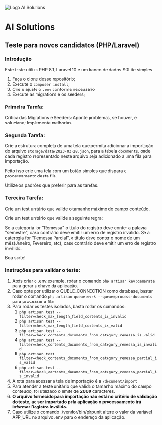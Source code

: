 ![Logo AI Solutions](http://aisolutions.tec.br/wp-content/uploads/sites/2/2019/04/logo.png)

# AI Solutions

## Teste para novos candidatos (PHP/Laravel)

### Introdução

Este teste utiliza PHP 8.1, Laravel 10 e um banco de dados SQLite simples.

1. Faça o clone desse repositório;
1. Execute o `composer install`;
1. Crie e ajuste o `.env` conforme necessário
1. Execute as migrations e os seeders;

### Primeira Tarefa:

Crítica das Migrations e Seeders: Aponte problemas, se houver, e solucione; Implemente melhorias;

### Segunda Tarefa:

Crie a estrutura completa de uma tela que permita adicionar a importação do arquivo `storage/data/2023-03-28.json`, para a tabela `documents`. onde cada registro representado neste arquivo seja adicionado a uma fila para importação.

Feito isso crie uma tela com um botão simples que dispara o processamento desta fila.

Utilize os padrões que preferir para as tarefas.

### Terceira Tarefa:

Crie um test unitário que valide o tamanho máximo do campo conteúdo.

Crie um test unitário que valide a seguinte regra:

Se a categoria for "Remessa" o título do registro deve conter a palavra "semestre", caso contrário deve emitir um erro de registro inválido.
Se a caterogia for "Remessa Parcial", o titulo deve conter o nome de um mês(Janeiro, Fevereiro, etc), caso contrário deve emitir um erro de registro inválido.


Boa sorte!

### Instruções para validar o teste:

1. Após criar o .env.example, rodar o comando `php artisan key:generate` para gerar a chave da aplicação.
2. Caso opte por utilizar o QUEUE_CONNECTION como database, bastar rodar o comando `php artisan queue:work --queue=process-documents` para processar a fila.
3. Para rodar os testes isolados, basta rodar os comandos:
   1. `php artisan test --filter=check_max_length_field_contents_is_invalid`
   2. `php artisan test --filter=check_max_length_field_contents_is_valid`
   3. `php artisan test --filter=check_contents_documents_from_category_remessa_is_valid`
   4. `php artisan test --filter=check_contents_documents_from_category_remessa_is_invalid`
   5. `php artisan test --filter=check_contents_documents_from_category_remessa_parcial_is_valid`
   6. `php artisan test --filter=check_contents_documents_from_category_remessa_parcial_is_invalid`
6. A rota para acessar a tela de importação é a `/document/import` 
7. Para atender a teste unitário que valida o tamanho máximo do campo conteúdo, foi utilizado o limite de **2000** caracteres.
8. **O arquivo fornecido para importação não está no critério de validação do teste, ao ser importado pela aplicação o processamento irá informar Registro Inválido.**
9. Caso utilize o comando ./vendor/bin/phpunit altere o valor da variável APP_URL no arquivo .env para o endereço da aplicação.

